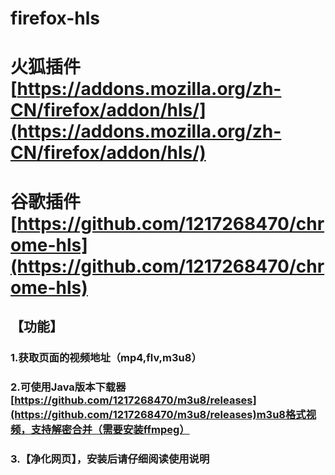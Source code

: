 # firefox-hls
# 火狐插件[https://addons.mozilla.org/zh-CN/firefox/addon/hls/](https://addons.mozilla.org/zh-CN/firefox/addon/hls/)


# 谷歌插件[https://github.com/1217268470/chrome-hls](https://github.com/1217268470/chrome-hls)

## 【功能】

### 1.获取页面的视频地址（mp4,flv,m3u8）

### 2.可使用Java版本下载器[https://github.com/1217268470/m3u8/releases](https://github.com/1217268470/m3u8/releases)m3u8格式视频，支持解密合并（需要安装ffmpeg）

### 3.【净化网页】，安装后请仔细阅读使用说明
